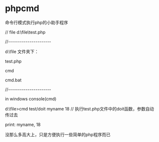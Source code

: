 # phpcmd
命令行模式执行php的小助手程序

// file d:\file\test.php

<?php

function doit($name, $age) {

  echo $name.', '.$age;
  
}

?>

//----------------------

d:\file 文件夹下：

test.php

cmd

cmd.bat

//----------------------

in windows console(cmd)

d:\file>cmd test/doit myname 18 // 执行test.php文件中的doit函数，参数自动传过去

print: myname, 18

没那么多高大上，只是方便执行一些简单的php程序而已
